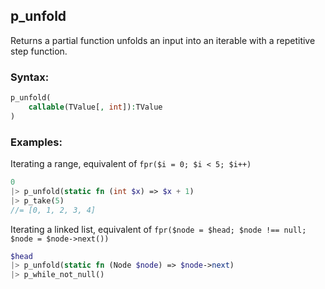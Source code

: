 [//]: # (This file is autogenerated)

## p_unfold

Returns a partial function unfolds an input into an iterable with a repetitive step function.

### Syntax:
```php
p_unfold(
    callable(TValue[, int]):TValue
)
```

### Examples:

Iterating a range, equivalent of `fpr($i = 0; $i < 5; $i++)`
```php
0
|> p_unfold(static fn (int $x) => $x + 1)
|> p_take(5)
//= [0, 1, 2, 3, 4]
```

Iterating a linked list, equivalent of `fpr($node = $head; $node !== null; $node = $node->next())`
```php
$head
|> p_unfold(static fn (Node $node) => $node->next)
|> p_while_not_null()
```
